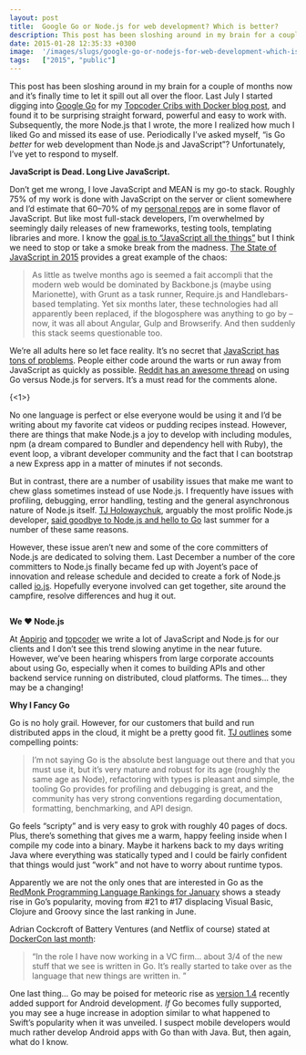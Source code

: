 ```yaml
---
layout: post
title:  Google Go or Node.js for web development? Which is better?
description: This post has been sloshing around in my brain for a couple of months now and it’s finally time to let it spill out all over the floor. Last July I started digging into Google Go  for my Topcoder Cribs with Docker blog post , and found it to be surprising straight forward, powerful and easy to work with. Subsequently, the more Node.js that I wrote, the more I realized how much I liked Go and missed its ease of use. Periodically I’ve asked myself, is Go better for web development than Node.js and
date: 2015-01-28 12:35:33 +0300
image:  '/images/slugs/google-go-or-nodejs-for-web-development-which-is-better.jpg'
tags:   ["2015", "public"]
---
```

<p>This post has been sloshing around in my brain for a couple of months now and it’s finally time to let it spill out all over the floor. Last July I started digging into <a href="https://golang.org/">Google Go</a> for my <a href="http://www.topcoder.com/blog/building-go-web-apps/">Topcoder Cribs with Docker blog post</a>, and found it to be surprising straight forward, powerful and easy to work with. Subsequently, the more Node.js that I wrote, the more I realized how much I liked Go and missed its ease of use. Periodically I’ve asked myself, “is Go <em>better</em> for web development than Node.js and JavaScript”? Unfortunately, I’ve yet to respond to myself.</p>
<p><strong>JavaScript is Dead. Long Live JavaScript.</strong></p>
<p>Don’t get me wrong, I love JavaScript and MEAN is my go-to stack. Roughly 75% of my work is done with JavaScript on the server or client somewhere and I’d estimate that 60–70% of my <a href="https://github.com/jeffdonthemic">personal repos</a> are in some flavor of JavaScript. But like most full-stack developers, I’m overwhelmed by seemingly daily releases of new frameworks, testing tools, templating libraries and more. I know the <a href="http://blog.codinghorror.com/the-principle-of-least-power/">goal is to “JavaScript all the things”</a> but I think we need to stop or take a smoke break from the madness. <a href="http://www.breck-mckye.com/blog/2014/12/the-state-of-javascript-in-2015/">The State of JavaScript in 2015</a> provides a great example of the chaos:</p>
<blockquote>
<p>As little as twelve months ago is seemed a fait accompli that the modern web would be dominated by Backbone.js (maybe using Marionette), with Grunt as a task runner, Require.js and Handlebars-based templating. Yet six months later, these technologies had all apparently been replaced, if the blogosphere was anything to go by – now, it was all about Angular, Gulp and Browserify. And then suddenly this stack seems questionable too.</p>
</blockquote>
<p>We’re all adults here so let face reality. It’s no secret that <a href="http://whydoesitsuck.com/why-does-javascript-suck/">JavaScript has tons of problems</a>. People either code around the warts or run away from JavaScript as quickly as possible. <a href="http://www.reddit.com/r/golang/comments/1ye3z6/go_vs_nodejs_for_servers/">Reddit has an awesome thread</a> on using Go versus Node.js for servers. It’s a must read for the comments alone.</p>
<p>{<1>}<img src="http://www.flutterby.net/2014-05-28NodeJSPresentation/diagrams/JavaScriptGoodPartsVsDefinitiveGuide.jpg" alt="" ></p>
<p>No one language is perfect or else everyone would be using it and I’d be writing about my favorite cat videos or pudding recipes instead. However, there are things that make Node.js a joy to develop with including modules, npm (a dream compared to Bundler and dependency hell with Ruby), the event loop, a vibrant developer community and the fact that I can bootstrap a new Express app in a matter of minutes if not seconds.</p>
<p>But in contrast, there are a number of usability issues that make me want to chew glass sometimes instead of use Node.js. I frequently have issues with profiling, debugging, error handling, testing and the general asynchronous nature of Node.js itself. <a href="https://twitter.com/tjholowaychuk">TJ Holowaychuk</a>, arguably the most prolific Node.js developer, <a href="https://medium.com/code-adventures/farewell-node-js-4ba9e7f3e52b">said goodbye to Node.js and hello to Go</a> last summer for a number of these same reasons.</p>
<p>However, these issue aren’t new and some of the core committers of Node.js are dedicated to solving them. Last December a number of the core committers to Node.js finally became fed up with Joyent’s pace of innovation and release schedule and decided to create a fork of Node.js called <a href="https://iojs.org/">io.js</a>. Hopefully everyone involved can get together, site around the campfire, resolve differences and hug it out.</p>
<p><img src="https://www.topcoder.com/wp-content/uploads/2015/01/campfire.jpg" alt="" ></p>
<p><strong>We ❤ Node.js</strong></p>
<p>At <a href="http://www.appirio.com">Appirio</a> and <a href="http://www.topcoder.com">topcoder</a> we write a lot of JavaScript and Node.js for our clients and I don’t see this trend slowing anytime in the near future. However, we’ve been hearing whispers from large corporate accounts about using Go, especially when it comes to building APIs and other backend service running on distributed, cloud platforms. The times… they may be a changing!</p>
<p><strong>Why I Fancy Go</strong></p>
<p>Go is no holy grail. However, for our customers that build and run distributed apps in the cloud, it might be a pretty good fit. <a href="https://medium.com/code-adventures/farewell-node-js-4ba9e7f3e52b">TJ outlines</a> some compelling points:</p>
<blockquote>
<p>I’m not saying Go is the absolute best language out there and that you must use it, but it’s very mature and robust for its age (roughly the same age as Node), refactoring with types is pleasant and simple, the tooling Go provides for profiling and debugging is great, and the community has very strong conventions regarding documentation, formatting, benchmarking, and API design.</p>
</blockquote>
<p>Go feels “scripty” and is very easy to grok with roughly 40 pages of docs. Plus, there’s something that gives me a warm, happy feeling inside when I compile my code into a binary. Maybe it harkens back to my days writing Java where everything was statically typed and I could be fairly confident that things would just “work” and not have to worry about runtime typos.</p>
<p>Apparently we are not the only ones that are interested in Go as the <a href="http://redmonk.com/sogrady/2015/01/14/language-rankings-1-15/">RedMonk Programming Language Rankings for January</a> shows a steady rise in Go’s popularity, moving from #21 to #17 displacing Visual Basic, Clojure and Groovy since the last ranking in June.</p>
<p>Adrian Cockcroft of Battery Ventures (and Netflix of course) stated at <a href="http://thenewstack.io/dockercon-europe-adrian-cockcroft-on-the-state-of-microservices/">DockerCon last month</a>:</p>
<blockquote>
<p>“In the role I have now working in a VC firm… about 3/4 of the new stuff that we see is written in Go. It’s really started to take over as the language that new things are written in. ”</p>
</blockquote>
<p>One last thing… Go may be poised for meteoric rise as <a href="https://blog.golang.org/go1.4">version 1.4</a> recently added support for Android development. <em>If</em> Go becomes fully supported, you may see a huge increase in adoption similar to what happened to Swift’s popularity when it was unveiled. I suspect mobile developers would much rather develop Android apps with Go than with Java. But, then again, what do I know.</p>

